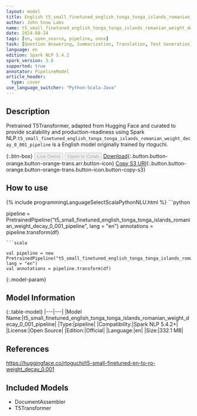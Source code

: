 ```yaml
---
layout: model
title: English t5_small_finetuned_english_tonga_tonga_islands_romanian_weight_decay_0_001_pipeline pipeline T5Transformer from rtoguchi
author: John Snow Labs
name: t5_small_finetuned_english_tonga_tonga_islands_romanian_weight_decay_0_001_pipeline
date: 2024-08-24
tags: [en, open_source, pipeline, onnx]
task: [Question Answering, Summarization, Translation, Text Generation]
language: en
edition: Spark NLP 5.4.2
spark_version: 3.0
supported: true
annotator: PipelineModel
article_header:
  type: cover
use_language_switcher: "Python-Scala-Java"
---
```


## Description

Pretrained T5Transformer, adapted from Hugging Face and curated to provide scalability and production-readiness using Spark NLP.`t5_small_finetuned_english_tonga_tonga_islands_romanian_weight_decay_0_001_pipeline` is a English model originally trained by rtoguchi.

{:.btn-box}
<button class="button button-orange" disabled>Live Demo</button>
<button class="button button-orange" disabled>Open in Colab</button>
[Download](https://s3.amazonaws.com/auxdata.johnsnowlabs.com/public/models/t5_small_finetuned_english_tonga_tonga_islands_romanian_weight_decay_0_001_pipeline_en_5.4.2_3.0_1724497474352.zip){:.button.button-orange.button-orange-trans.arr.button-icon}
[Copy S3 URI](s3://auxdata.johnsnowlabs.com/public/models/t5_small_finetuned_english_tonga_tonga_islands_romanian_weight_decay_0_001_pipeline_en_5.4.2_3.0_1724497474352.zip){:.button.button-orange.button-orange-trans.button-icon.button-copy-s3}

## How to use



<div class="tabs-box" markdown="1">
{% include programmingLanguageSelectScalaPythonNLU.html %}
```python

pipeline = PretrainedPipeline("t5_small_finetuned_english_tonga_tonga_islands_romanian_weight_decay_0_001_pipeline", lang = "en")
annotations =  pipeline.transform(df)   

```
```scala

val pipeline = new PretrainedPipeline("t5_small_finetuned_english_tonga_tonga_islands_romanian_weight_decay_0_001_pipeline", lang = "en")
val annotations = pipeline.transform(df)

```
</div>

{:.model-param}
## Model Information

{:.table-model}
|---|---|
|Model Name:|t5_small_finetuned_english_tonga_tonga_islands_romanian_weight_decay_0_001_pipeline|
|Type:|pipeline|
|Compatibility:|Spark NLP 5.4.2+|
|License:|Open Source|
|Edition:|Official|
|Language:|en|
|Size:|332.1 MB|

## References

https://huggingface.co/rtoguchi/t5-small-finetuned-en-to-ro-weight_decay_0.001

## Included Models

- DocumentAssembler
- T5Transformer